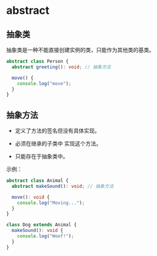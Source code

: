 # abstract

## 抽象类

抽象类是一种不能直接创建实例的类，只能作为其他类的基类。

```ts
abstract class Person {
  abstract greeting(): void; // 抽象方法

  move() {
    console.log("move");
  }
}
```

## 抽象方法

- 定义了方法的签名但没有具体实现。

- 必须在继承的子类中 实现这个方法。

- 只能存在于抽象类中。

示例：

```ts
abstract class Animal {
  abstract makeSound(): void; // 抽象方法

  move(): void {
    console.log("Moving...");
  }
}

class Dog extends Animal {
  makeSound(): void {
    console.log("Woof!");
  }
}
```

